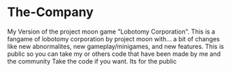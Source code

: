 # The-Company
My Version of the project moon game "Lobotomy Corporation".
This is a fangame of lobotomy corporation by project moon with... a bit of changes like new abnormalites, new gameplay/minigames, and new features.
This is public so you can take my or others code that have been made by me and the community
Take the code if you want. Its for the public
